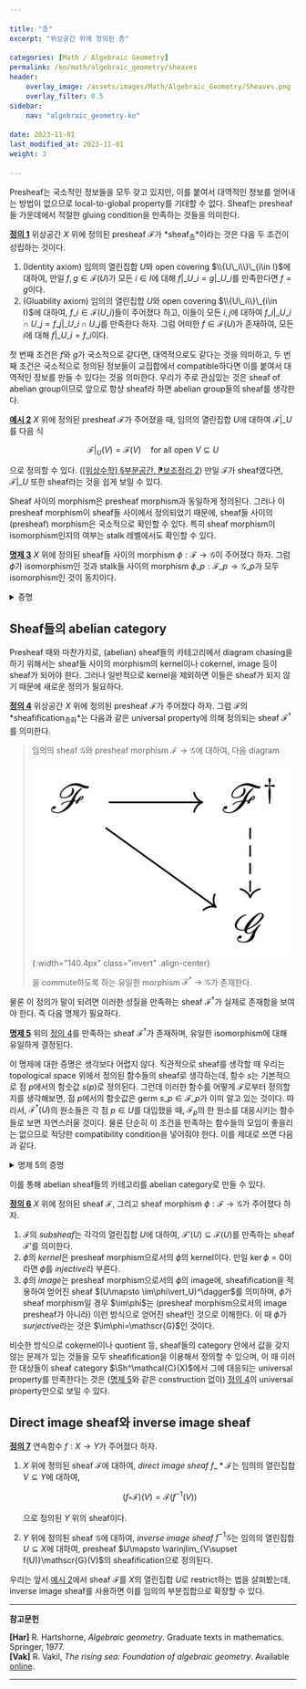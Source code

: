 ```yaml
---

title: "층"
excerpt: "위상공간 위에 정의된 층"

categories: [Math / Algebraic Geometry]
permalink: /ko/math/algebraic_geometry/sheaves
header:
    overlay_image: /assets/images/Math/Algebraic_Geometry/Sheaves.png
    overlay_filter: 0.5
sidebar: 
    nav: "algebraic_geometry-ko"

date: 2023-11-01
last_modified_at: 2023-11-01
weight: 3

---
```


Presheaf는 국소적인 정보들을 모두 갖고 있지만, 이를 붙여서 대역적인 정보를 얻어내는 방법이 없으므로 local-to-global property를 기대할 수 없다. Sheaf는 presheaf들 가운데에서 적절한 gluing condition을 만족하는 것들을 의미한다.

<div class="definition" markdown="1">

<ins id="def1">**정의 1**</ins> 위상공간 $X$ 위에 정의된 presheaf $\mathscr{F}$가 *sheaf<sub>층</sub>*이라는 것은 다음 두 조건이 성립하는 것이다.

1. (Identity axiom) 임의의 열린집합 $U$와 open covering $\\{U\_i\\}\_{i\in I}$에 대하여, 만일 $f,g\in\mathscr{F}(U)$가 모든 $i\in I$에 대해 $f\vert\_{U\_i}=g\vert\_{U\_i}$를 만족한다면 $f=g$이다.
2. (Gluability axiom) 임의의 열린집합 $U$와 open covering $\\{U\_i\\}\_{i\in I}$에 대하여, $f\_i\in\mathscr{F}(U\_i)$들이 주어졌다 하고, 이들이 모든 $i,j$에 대하여 $f\_i\vert\_{U\_i\cap U\_j}=f\_j\vert\_{U\_i\cap U\_j}$를 만족한다 하자. 그럼 어떠한 $f\in \mathscr{F}(U)$가 존재하여, 모든 $i$에 대해 $f\vert\_{U\_i}=f\_i$이다.

</div>

첫 번째 조건은 $f$와 $g$가 국소적으로 같다면, 대역적으로도 같다는 것을 의미하고, 두 번째 조건은 국소적으로 정의된 정보들이 교집합에서 compatible하다면 이를 붙여서 대역적인 정보를 만들 수 있다는 것을 의미한다. 우리가 주로 관심있는 것은 sheaf of abelian group이므로 앞으로 항상 sheaf라 하면 abelian group들의 sheaf를 생각한다. 

<div class="example" markdown="1">

<ins id="ex2">**예시 2**</ins> $X$ 위에 정의된 presheaf $\mathscr{F}$가 주어졌을 때, 임의의 열린집합 $U$에 대하여 $\mathscr{F}\vert\_U$를 다음 식

$$\mathscr{F}\vert_U(V)=\mathscr{F}(V)\quad\text{for all open $V\subseteq U$}$$

으로 정의할 수 있다. ([\[위상수학\] §부분공간, ⁋보조정리 2](/ko/math/topology/subspace#lem2)) 만일 $\mathscr{F}$가 sheaf였다면, $\mathscr{F}\vert\_U$ 또한 sheaf라는 것을 쉽게 보일 수 있다. 

</div>

Sheaf 사이의 morphism은 presheaf morphism과 동일하게 정의된다. 그러나 이 presheaf morphism이 sheaf들 사이에서 정의되었기 때문에, sheaf들 사이의 (presheaf) morphism은 국소적으로 확인할 수 있다. 특히 sheaf morphism이 isomorphism인지의 여부는 stalk 레벨에서도 확인할 수 있다.

<div class="proposition" markdown="1">

<ins id="prop3">**명제 3**</ins> $X$ 위에 정의된 sheaf들 사이의 morphism $\phi:\mathscr{F}\rightarrow \mathscr{G}$이 주어졌다 하자. 그럼 $\phi$가 isomorphism인 것과 stalk들 사이의 morphism $\phi\_p:\mathscr{F}\_p \rightarrow \mathscr{G}\_p$가 모두 isomorphism인 것이 동치이다.

</div>
<details class="proof" markdown="1">
<summary>증명</summary>

우선 $\phi$가 isomorphism이라면 $\phi_p$들이 isomorphism이 된다는 것은 자명하다. 따라서 반대 방향만 보이면 충분하다. 즉, $\phi_p$가 모두 isomorphism이라면 모든 열린집합 $U$에 대하여 $\phi\vert_U$가 isomorphism이라는 것을 증명해야 한다. 

우선 $\phi\vert_U$가 항상 injective라는 것을 증명한다. $\phi(s)=0$을 만족하는 $s\in \mathscr{F}(U)$를 택하자. 그럼 모든 $p\in U$에 대하여

$$0=(\phi\vert_U)(s)_p=\phi_p(s_p)$$

이 성립하고, stalk 레벨에서 $\phi$는 isomorphism이라 가정하였으므로 모든 $p$에 대하여 $s_p=0$이다. 즉 임의의 $p\in U$마다, $p$의 적당한 열린근방 $W\subseteq U$가 존재하여 $s\vert_W=0$이 성립한다. $W$들은 $U$를 덮으므로, identity axiom으로부터 $s=0$이어야 한다.

이제 $\phi(U)$가 surjective라는 것을 증명한다. 이를 위해 임의의 $t\in \mathscr{G}(U)$를 잡고, $(\phi\vert_U)(s)=t$를 만족하는 $s\in \mathscr{F}(U)$를 만들어야 한다. Stalk 레벨에서 $\phi$는 surjective이므로, 각각의 $p\in U$에 대하여 $\phi_p(s_p)=t_p$를 만족하는 $s_p$들이 존재한다. 그럼 $p$의 적당한 열린근방 $W\subseteq U$가 존재하여, 이 위에 정의된 section $s$의 $p\in U$에서의 germ이 $s_p$가 되도록 할 수 있다. 이제

$$(\phi\vert_W)(s)_p=\phi_p(s_p)=t_p$$

이므로, 필요하다면 $W$를 더 작은 $p$의 열린근방으로 제한하여 $(\phi\vert_W)(s)=t\vert_W$이도록 할 수 있다. 우리의 주장은 이렇게 점 $p$마다 만들어낸 section들이 gluing condition을 잘 만족하므로, $U$ 전체에서 정의된 section을 만들 수 있다는 것이고, 이는 다음과 같이 증명할 수 있다. $s\in \mathscr{F}(W)$를 $p\in U$에다 위의 논증을 적용해서 얻은 section이라 하고, $s'\in \mathscr{F}(W')$를 $p'\in U$에다 위의 논증을 적용하여 얻은 section이라 하자. 그럼 $W\cap W'$ 위에서, 

$$(\phi\vert_{W\cap W'})(s\vert_{W\cap W'})=t\vert_{W\cap W'}=(\phi\vert_{W\cap W'})(s'\vert_{W\cap W'})$$

이 성립하므로, $\phi\vert_{W\cap W'}$의 injectivity에 의하여 $s\vert_{W\cap W'}=s'\vert_{W\cap W'}$이 성립한다. 이러한 $s$들을 붙여 만드는 section을 $\phi$를 타고 보냈을 때 $t$가 된다는 것은 다시 $\mathscr{G}$의 identity axiom으로부터 자명하다.

</details>

## Sheaf들의 abelian category

Presheaf 때와 마찬가지로, (abelian) sheaf들의 카테고리에서 diagram chasing을 하기 위해서는 sheaf들 사이의 morphism의 kernel이나 cokernel, image 등이 sheaf가 되어야 한다. 그러나 일반적으로 kernel을 제외하면 이들은 sheaf가 되지 않기 때문에 새로운 정의가 필요하다. 

<div class="definition" markdown="1">

<ins id="def4">**정의 4**</ins> 위상공간 $X$ 위에 정의된 presheaf $\mathscr{F}$가 주어졌다 하자. 그럼 $\mathscr{F}$의 *sheafification<sub>층화</sub>*는 다음과 같은 universal property에 의해 정의되는 sheaf $\mathscr{F}^\dagger$를 의미한다.

> 임의의 sheaf $\mathscr{G}$와 presheaf morphism $\mathscr{F}\rightarrow \mathscr{G}$에 대하여, 다음 diagram
> 
> ![universal_property_of_sheafification](/assets/images/Math/Algebraic_Geometry/Sheaves-1.png){:width="140.4px" class="invert" .align-center}
>
> 을 commute하도록 하는 유일한 morphism $\mathscr{F}^\dagger \rightarrow \mathscr{G}$가 존재한다. 

</div>

물론 이 정의가 말이 되려면 이러한 성질을 만족하는 sheaf $\mathscr{F}^\dagger$가 실제로 존재함을 보여야 한다. 즉 다음 명제가 필요하다.

<div class="proposition" markdown="1">

<ins id="prop5">**명제 5**</ins> 위의 [정의 4](#def4)를 만족하는 sheaf $\mathscr{F}^\dagger$가 존재하며, 유일한 isomorphism에 대해 유일하게 결정된다.

</div>

이 명제에 대한 증명은 생각보다 어렵지 않다. 직관적으로 sheaf를 생각할 때 우리는 topological space 위에서 정의된 함수들의 sheaf로 생각하는데, 함수 $s$는 기본적으로 점 $p$에서의 함숫값 $s(p)$로 정의된다. 그런데 이러한 함수를 어떻게 $\mathscr{F}$로부터 정의할지를 생각해보면, 점 $p$에서의 함숫값은 germ $s\_p\in \mathscr{F}\_p$가 이미 알고 있는 것이다. 따라서, $\mathscr{F}^\dagger(U)$의 원소들은 각 점 $p\in U$를 대입했을 때, $\mathscr{F}_p$의 한 원소를 대응시키는 함수들로 보면 자연스러울 것이다. 물론 단순히 이 조건을 만족하는 함수들의 모임이 좋을리는 없으므로 적당한 compatibility condition을 넣어줘야 한다. 이를 제대로 쓰면 다음과 같다.

<details class="proof--alone" markdown="1">
<summary>명제 5의 증명</summary>

각각의 열린집합 $U$에 대하여, $\mathscr{F}^\dagger(U)$를 정해주고, restriction map을 정해준 후 이들이 원하는 조건들을 만족함을 보이면 된다. 위에서 설명한 것과 같이, $\mathscr{F}^\dagger(U)$는 다음과 같이 정해진다.

> 임의의 열린집합 $U$에 대하여, $\mathscr{F}^\dagger(U)$의 원소들은 아래 두 조건을 만족하는 함수들 $s:U \rightarrow \bigcup_{p\in U} \mathscr{F}_p$이다.
> 1. 각각의 $p\in U$에 대하여, 함숫값 $s(p)$는 $\mathscr{F}_p$에 속한다.
> 2. 점 $p\in U$가 임의로 주어졌다 하자. 그럼 $p$의 열린근방 $V\subseteq U$와, 이 위에서 정의된 $t\in \mathscr{F}(V)$가 존재하여 $s(q)=t_q\in \mathscr{F}_q$가 모든 $q\in V$에 대해 성립한다.

$\mathscr{F}^\dagger$의 restriction map은 물론, 함수들의 restriction map으로 주어진다. 이제 $\mathscr{F}^\dagger$가 원하는 성질들을 만족한다는 것을 직접 보일 수 있다. 

우선 $\mathscr{F}^\dagger$는 sheaf가 된다. Open covering $U=\bigcup U_i$가 주어졌다 하자. 만일 $s\in \mathscr{F}^\dagger(U)$가 모든 $i$에 대하여 $s\vert_{U_i}=0$을 만족한다면 $s=0$이다. 이는 임의의 $p\in U$에 대하여, $p\in U_i$라 한다면

$$s(p)=(s\vert_{U_i})(p)=0$$

이기 때문에 자명하다. Gluability axiom은 $\mathscr{F}^\dagger$가 처음부터 함수들의 presheaf로 정의되었으므로 자명하게 만족된다. Presheaf morphism $\theta:\mathscr{F}\rightarrow \mathscr{F}^\dagger$는 당연히, 임의의 열린집합 $U$에 대하여

$$\theta\vert_U: \mathscr{F}(U) \rightarrow \mathscr{F}^\dagger(U);\qquad s\mapsto (p\mapsto s_p)$$

으로 주어진다. Universal property의 경우, 임의의 morphism $\phi: \mathscr{F}\rightarrow \mathscr{G}$가 주어졌다면 각각의 열린집합 $U$에 대하여 $\psi\vert_U$를 함수 $s\in \mathscr{F}^\dagger(U)$를 받은 후 각 점 $p\in U$에 대해 위의 두 번째 조건을 만족하는 열린집합 $V$와 $t\in \mathscr{F}(V)$를 잡아서, $(\phi\vert_V)(t)\in \mathscr{G}(V)$를 대응시킨 후 이들을 붙여서 만들어낸 $U$ 위에서의 section으로 정의해주면 된다. 

</details>

이를 통해 abelian sheaf들의 카테고리를 abelian category로 만들 수 있다.

<div class="definition" markdown="1">

<ins id="def6">**정의 6**</ins> $X$ 위에 정의된 sheaf $\mathscr{F}$, 그리고 sheaf morphism $\phi:\mathscr{F}\rightarrow \mathscr{G}$가 주어졌다 하자. 

1. $\mathscr{F}$의 *subsheaf*는 각각의 열린집합 $U$에 대하여, $\mathscr{F}'(U)\subseteq \mathscr{F}(U)$를 만족하는 sheaf $\mathscr{F}'$를 의미한다.
2. $\phi$의 *kernel*은 presheaf morphism으로서의 $\phi$의 kernel이다. 만일 $\ker\phi=0$이라면 $\phi$를 *injective*라 부른다.
3. $\phi$의 *image*는 presheaf morphism으로서의 $\phi$의 image에, sheafification을 적용하여 얻어진 sheaf $(U\mapsto \im\phi\vert_U)^\dagger$를 의미하며, $\phi$가 sheaf morphism일 경우 $\im\phi$는 (presheaf morphism으로서의 image presheaf가 아니라) 이런 방식으로 얻어진 sheaf인 것으로 이해한다. 이 때 $\phi$가 *surjective*라는 것은 $\im\phi=\mathscr{G}$인 것이다.

</div>

비슷한 방식으로 cokernel이나 quotient 등, sheaf들의 category 안에서 값을 갖지 않는 문제가 있는 것들을 모두 sheafification을 이용해서 정의할 수 있으며, 이 때 이러한 대상들이 sheaf category $\Sh^\mathcal{C}(X)$에서 그에 대응되는 universal property를 만족한다는 것은 ([명제 5](#prop5)와 같은 construction 없이) [정의 4](#def4)의 universal property만으로 보일 수 있다.

## Direct image sheaf와 inverse image sheaf

<div class="definition" markdown="1">

<ins id="def7">**정의 7**</ins> 연속함수 $f:X \rightarrow Y$가 주어졌다 하자. 

1. $X$ 위에 정의된 sheaf $\mathscr{F}$에 대하여, *direct image sheaf* $f\_\ast \mathscr{F}$는 임의의 열린집합 $V\subseteq Y$에 대하여, 
    
    $$(f_\ast \mathscr{F})(V)=\mathscr{F}(f^{-1}(V))$$

    으로 정의된 $Y$ 위의 sheaf이다.
2. $Y$ 위에 정의된 sheaf $\mathscr{G}$에 대하여, *inverse image sheaf* $f^{-1}\mathscr{G}$는 임의의 열린집합 $U\subseteq X$에 대하여, presheaf $U\mapsto \varinjlim_{V\supset f(U)}\mathscr{G}(V)$의 sheafification으로 정의된다.

</div>

우리는 앞서 [예시 2](#ex2)에서 sheaf $\mathscr{F}$를 $X$의 열린집합 $U$로 restrict하는 법을 살펴봤는데, inverse image sheaf를 사용하면 이를 임의의 부분집합으로 확장할 수 있다.

---
**참고문헌**

**[Har]** R. Hartshorne, *Algebraic geometry*. Graduate texts in mathematics. Springer, 1977.  
**[Vak]** R. Vakil, *The rising sea: Foundation of algebraic geometry*. Available [online](https://math.stanford.edu/~vakil/216blog/). 

---